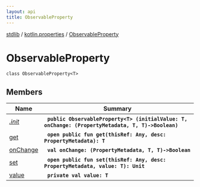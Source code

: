 ```yaml
---
layout: api
title: ObservableProperty
---
```

[stdlib](../../index.md) / [kotlin.properties](../index.md) / [ObservableProperty](index.md)

# ObservableProperty

```
class ObservableProperty<T> 
```

## Members

| Name | Summary |
|------|---------|
|[*.init*](_init_.md)|&nbsp;&nbsp;**`public ObservableProperty<T> (initialValue: T, onChange: (PropertyMetadata, T, T)->Boolean)`**<br>|
|[get](get.md)|&nbsp;&nbsp;**`open public fun get(thisRef: Any, desc: PropertyMetadata): T`**<br>|
|[onChange](onChange.md)|&nbsp;&nbsp;**`val onChange: (PropertyMetadata, T, T)->Boolean`**<br>|
|[set](set.md)|&nbsp;&nbsp;**`open public fun set(thisRef: Any, desc: PropertyMetadata, value: T): Unit`**<br>|
|[value](value.md)|&nbsp;&nbsp;**`private val value: T`**<br>|
